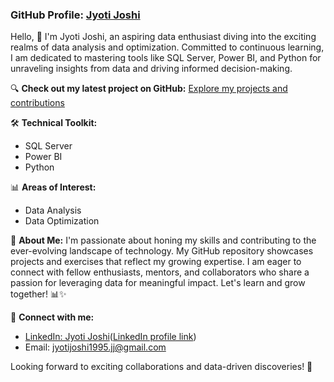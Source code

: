 ### GitHub Profile: [Jyoti Joshi](https://github.com/jyotijoshi95)

Hello, 👋 I'm Jyoti Joshi, an aspiring data enthusiast diving into the exciting realms of data analysis and optimization. Committed to continuous learning, I am dedicated to mastering tools like SQL Server, Power BI, and Python for unraveling insights from data and driving informed decision-making.

🔍 **Check out my latest project on GitHub:**
[Explore my projects and contributions](https://github.com/jyotijoshi95)

🛠️ **Technical Toolkit:**
- SQL Server
- Power BI
- Python

📊 **Areas of Interest:**
- Data Analysis
- Data Optimization

🌱 **About Me:**
I'm passionate about honing my skills and contributing to the ever-evolving landscape of technology. My GitHub repository showcases projects and exercises that reflect my growing expertise. I am eager to connect with fellow enthusiasts, mentors, and collaborators who share a passion for leveraging data for meaningful impact. Let's learn and grow together! 📊✨

🔗 **Connect with me:**
- [LinkedIn: Jyoti Joshi](#)([LinkedIn profile link](https://www.linkedin.com/in/jyoti-joshi-b224291bb))
- Email: jyotijoshi1995.jj@gmail.com

Looking forward to exciting collaborations and data-driven discoveries! 🚀

